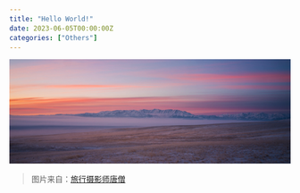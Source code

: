 ```yaml
---
title: "Hello World!"
date: 2023-06-05T00:00:00Z
categories: ["Others"]
---
```


![](featured.png)

> 图片来自：[旅行摄影师唐僧](https://space.bilibili.com/405561962/)
